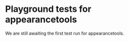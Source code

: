 # Playground tests for appearancetools
We are still awaiting the first test run for appearancetools.
